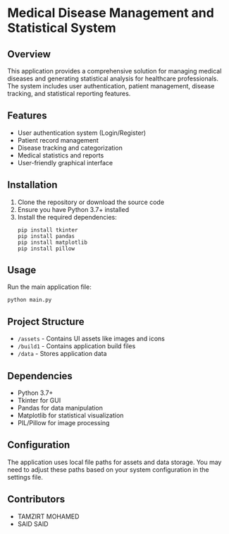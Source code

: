 # Medical Disease Management and Statistical System

## Overview
This application provides a comprehensive solution for managing medical diseases and generating statistical analysis for healthcare professionals. The system includes user authentication, patient management, disease tracking, and statistical reporting features.

## Features
- User authentication system (Login/Register)
- Patient record management
- Disease tracking and categorization
- Medical statistics and reports
- User-friendly graphical interface

## Installation
1. Clone the repository or download the source code
2. Ensure you have Python 3.7+ installed
3. Install the required dependencies:
   ```
   pip install tkinter
   pip install pandas
   pip install matplotlib
   pip install pillow
   ```

## Usage
Run the main application file:
```
python main.py
```

## Project Structure
- `/assets` - Contains UI assets like images and icons
- `/build1` - Contains application build files
- `/data` - Stores application data

## Dependencies
- Python 3.7+
- Tkinter for GUI
- Pandas for data manipulation
- Matplotlib for statistical visualization
- PIL/Pillow for image processing

## Configuration
The application uses local file paths for assets and data storage. You may need to adjust these paths based on your system configuration in the settings file.

## Contributors
- TAMZIRT MOHAMED
- SAID SAID

